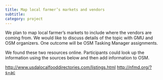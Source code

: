 ```yaml
---
title: Map local farmer’s markets and vendors
subtitle: 
category: project
---
```


We plan to map local farmer’s markets to include where the vendors are coming from.  We would like to discuss details of the topic with GMU and OSM organizers.  One outcome will be OSM Tasking Manager assignments.
 
We found these two resources online. Participants could look up the information using the sources below and then add information to OSM. 

<a href="http://www.usdalocalfooddirectories.com/listings.html">http://www.usdalocalfooddirectories.com/listings.html</a>
<a href="http://nfmd.org/?s=ac">http://nfmd.org/?s=ac</a>
